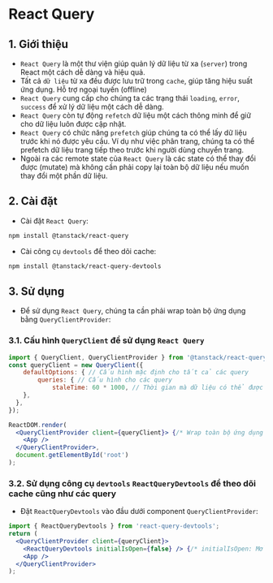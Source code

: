 # React Query 
## 1. Giới thiệu
- `React Query` là một thư viện giúp quản lý dữ liệu từ xa (`server`) trong React một cách dễ dàng và hiệu quả.
- Tất cả `dữ liệu` từ xa đều được lưu trữ trong `cache`, giúp tăng hiệu suất ứng dụng. Hỗ trợ ngoại tuyến (offline)
- `React Query` cung cấp cho chúng ta các trạng thái `loading`, `error`, `success` để xử lý dữ liệu một cách dễ dàng.
- `React Query` còn tự động `refetch` dữ liệu một cách thông minh để giữ cho dữ liệu luôn được cập nhật.
- `React Query` có chức năng `prefetch` giúp chúng ta có thể lấy dữ liệu trước khi nó được yêu cầu. Ví dụ như việc phân trang, chúng ta có thể prefetch dữ liệu trang tiếp theo trước khi người dùng chuyển trang.
- Ngoài ra các remote state của `React Query` là các state có thể thay đổi được (mutate) mà không cần phải copy lại toàn bộ dữ liệu nếu muốn thay đổi một phần dữ liệu.

## 2. Cài đặt
- Cài đặt `React Query`:
```bash
npm install @tanstack/react-query
```
- Cài công cụ `devtools` để theo dõi cache:
```bash
npm install @tanstack/react-query-devtools
```

## 3. Sử dụng
- Để sử dụng `React Query`, chúng ta cần phải wrap toàn bộ ứng dụng bằng `QueryClientProvider`:

### 3.1. Cấu hình `QueryClient` để sử dụng `React Query`
```jsx
import { QueryClient, QueryClientProvider } from '@tanstack/react-query';
const queryClient = new QueryClient({
    defaultOptions: { // Cấu hình mặc định cho tất cả các query
        queries: { // Cấu hình cho các query 
            staleTime: 60 * 1000, // Thời gian mà dữ liệu có thể được sử dụng mà không cần phải fetch lại (đơn vị là ms)
    },
  },
});

ReactDOM.render(
  <QueryClientProvider client={queryClient}> {/* Wrap toàn bộ ứng dụng */}
    <App />
  </QueryClientProvider>,
  document.getElementById('root')
);
```

### 3.2. Sử dụng công cụ `devtools` `ReactQueryDevtools` để theo dõi cache cũng như các query
- Đặt `ReactQueryDevtools` vào đầu dưới component `QueryClientProvider`:
```jsx
import { ReactQueryDevtools } from 'react-query-devtools';
return (
  <QueryClientProvider client={queryClient}>
    <ReactQueryDevtools initialIsOpen={false} /> {/* initialIsOpen: Mở devtools khi load trang */}
    <App />
  </QueryClientProvider>
);
```